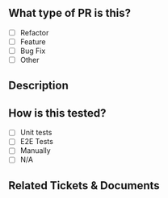 <!-- We welcome contributions. All patches must include a sign-off. Please see CONTRIBUTING.md for details -->


## What type of PR is this?
<!-- Check all that apply, delete what doesn't apply. -->

- [ ] Refactor
- [ ] Feature
- [ ] Bug Fix
- [ ] Other

## Description

## How is this tested?

- [ ] Unit tests
- [ ] E2E Tests
- [ ] Manually
- [ ] N/A

<!-- If Manually, please describe. -->

## Related Tickets & Documents

